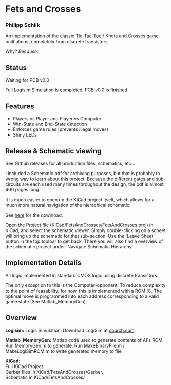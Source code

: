 # Fets and Crosses
### Philipp Schilk

An implementation of the classic Tic-Tac-Toe / Knots and Crosses game
built almost completely from discrete transistors.

Why? *Because.*

## Status
Waiting for PCB v0.0

Full Logisim Simulation is completed, PCB v0.0 is finished.

## Features
- Players vs Player and Player vs Computer
- Win-State and End-State detection
- Enforces game rules (prevents illegal moves)
- Shiny LEDs

## Release & Schematic viewing
See Github releases for all production files, schematics, etc...

I included a Schematic pdf for archiving purposes, but that is probably to wrong way to learn about
this project. Because the different gates and sub-circuits are each used many times throughout the 
design, the pdf is almost 400 pages long.

It is much  easier to open up the KiCad project itself, which allows for a much more natural navigation
of the hierachical schematic.

See [here](https://kicad-pcb.org/download/) for the download.

Open the Project file (KiCad/FetsAndCrosses/FetsAndCrosses.proj) in KiCad, and select the schematic viewer.
Simply double-clicking on a scheet will bring up the schematic for that sub-section.
Use the 'Leave Sheet' button in the top toolbar to get back. 
There you will also find a overview of the schematic project under 'Navigate Schematic Hierarchy'


## Implementation Details

All logic implemented in standard CMOS logic using discrete transistors.

The only exception to this is the Computer-opponent: To reduce complexity to the point of feasability,
for now, this is implemented with a ROM IC. The optimal move is programmed into each
address corresponding to a valid game state (See Matlab_MemoryGen).

## Overview

**Logisim:**
	Logic Simulation.
	Download LogiSim at [cburch.com](http://www.cburch.com/logisim/).
	
**Matlab_MemoryGen:**
	Matlab code used to generate contents of AI's ROM. 
	Run MemoryGen.m to generate. Run MakeBinaryFile.m / MakeLogiSimROM.m to write generated memory to file

**KiCad:**  
    Full KiCad Project.  
    Gerber files in KiCad/FetsAndCrosses/Gerber.  
    Schematic in KiCad/FetsAndCrosses/
